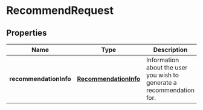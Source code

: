 

# RecommendRequest


## Properties

| Name | Type | Description | Notes |
|------------ | ------------- | ------------- | -------------|
|**recommendationInfo** | [**RecommendationInfo**](RecommendationInfo.md) | Information about the user you wish to generate a recommendation for. |  [optional] |



